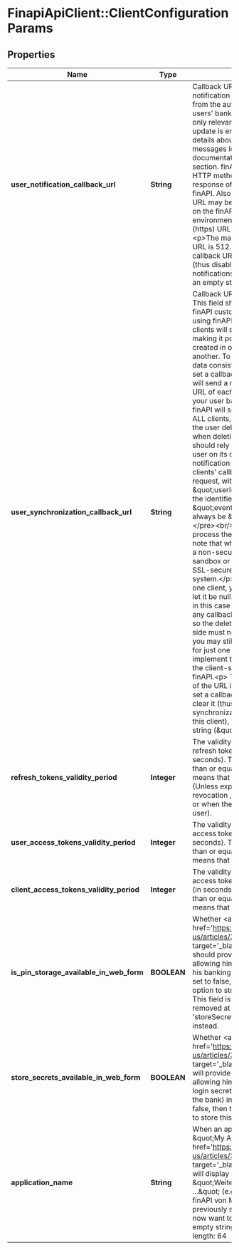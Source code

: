 # FinapiApiClient::ClientConfigurationParams

## Properties
Name | Type | Description | Notes
------------ | ------------- | ------------- | -------------
**user_notification_callback_url** | **String** | Callback URL to which finAPI sends the notification messages that are triggered from the automatic batch update of the users&#39; bank connections. This field is only relevant if the automatic batch update is enabled for your client. For details about what the notification messages look like, please see the documentation in the &#39;Notification Rules&#39; section. finAPI will call this URL with HTTP method POST. Note that the response of the call is not processed by finAPI. Also note that while the callback URL may be a non-secured (http) URL on the finAPI sandbox or alpha environment, it MUST be a SSL-secured (https) URL on the finAPI live system.&lt;p&gt;The maximum allowed length of the URL is 512. If you have previously set a callback URL and now want to clear it (thus disabling user-related notifications altogether), you can pass an empty string (\&quot;\&quot;). | [optional] 
**user_synchronization_callback_url** | **String** | Callback URL for user synchronization. This field should be set if you - as a finAPI customer - have multiple clients using finAPI. In such case, all of your clients will share the same user base, making it possible for a user to be created in one client, but then deleted in another. To keep the client-side user data consistent in all clients, you should set a callback URL for each client. finAPI will send a notification to the callback URL of each client whenever a user of your user base gets deleted. Note that finAPI will send a deletion notification to ALL clients, including the one that made the user deletion request to finAPI. So when deleting a user in finAPI, a client should rely on the callback to delete the user on its own side. &lt;p&gt;The notification that finAPI sends to the clients&#39; callback URLs will be a POST request, with this body: &lt;pre&gt;{    \&quot;userId\&quot; : string // contains the identifier of the deleted user    \&quot;event\&quot; : string // this will always be \&quot;DELETED\&quot; }&lt;/pre&gt;&lt;br/&gt;Note that finAPI does not process the response of this call. Also note that while the callback URL may be a non-secured (http) URL on the finAPI sandbox or alpha system, it MUST be a SSL-secured (https) URL on the live system.&lt;/p&gt;As long as you have just one client, you can ignore this field and let it be null. However keep in mind that in this case your client will not receive any callback when a user gets deleted - so the deletion of the user on the client-side must not be forgotten. Of course you may still use the callback URL even for just one client, if you want to implement the deletion of the user on the client-side via the callback from finAPI.&lt;p&gt; The maximum allowed length of the URL is 512. If you have previously set a callback URL and now want to clear it (thus disabling user synchronization related notifications for this client), you can pass an empty string (\&quot;\&quot;). | [optional] 
**refresh_tokens_validity_period** | **Integer** | The validity period that newly requested refresh tokens initially have (in seconds). The value must be greater than or equal to 60, or 0. A value of 0 means that the tokens never expire (Unless explicitly invalidated, e.g. by revocation , or when a user gets locked, or when the password is reset for a user). | [optional] 
**user_access_tokens_validity_period** | **Integer** | The validity period that newly requested access tokens for users initially have (in seconds). The value must be greater than or equal to 60, or 0. A value of 0 means that the tokens never expire. | [optional] 
**client_access_tokens_validity_period** | **Integer** | The validity period that newly requested access tokens for clients initially have (in seconds). The value must be greater than or equal to 60, or 0. A value of 0 means that the tokens never expire. | [optional] 
**is_pin_storage_available_in_web_form** | **BOOLEAN** | Whether &lt;a href&#x3D;&#39;https://finapi.zendesk.com/hc/en-us/articles/360002596391&#39; target&#x3D;&#39;_blank&#39;&gt;finAPI&#39;s web form&lt;/a&gt; should provide a checkbox for the user allowing him to choose whether to store his banking PIN in finAPI. If this field is set to false, then the user won&#39;t have an option to store his PIN.&lt;br&gt;&lt;br&gt;NOTE: This field is deprecated and will be removed at some point. Use &#39;storeSecretsAvailableInWebForm&#39; instead. | [optional] 
**store_secrets_available_in_web_form** | **BOOLEAN** | Whether &lt;a href&#x3D;&#39;https://finapi.zendesk.com/hc/en-us/articles/360002596391&#39; target&#x3D;&#39;_blank&#39;&gt;finAPI&#39;s web form&lt;/a&gt; will provide a checkbox for the user allowing him to choose whether to store login secrets (like a PIN, or a token from the bank) in finAPI. If this field is set to false, then the user won&#39;t have an option to store this data. | [optional] 
**application_name** | **String** | When an application name is set (e.g. \&quot;My App\&quot;), then &lt;a href&#x3D;&#39;https://finapi.zendesk.com/hc/en-us/articles/360002596391&#39; target&#x3D;&#39;_blank&#39;&gt;finAPI&#39;s web form&lt;/a&gt; will display a text to the user \&quot;Weiterleitung auf finAPI von ...\&quot; (e.g. \&quot;Weiterleitung auf finAPI von My App\&quot;). If you have previously set a application name and now want to clear it, you can pass an empty string (\&quot;\&quot;). Maximum length: 64 | [optional] 



